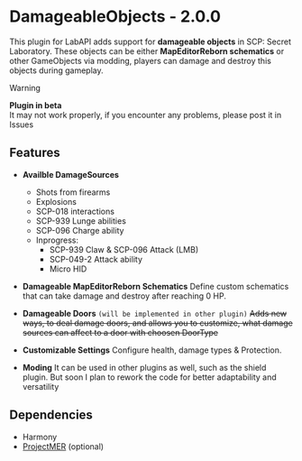 # DamageableObjects - 2.0.0

This plugin for LabAPI adds support for **damageable objects** in SCP: Secret Laboratory.
These objects can be either **MapEditorReborn schematics** or other GameObjects via modding,
players can damage and destroy this objects during gameplay.

> [!WARNING]
> **Plugin in beta**<br />
> It may not work properly, if you encounter any problems, please post it in Issues

## Features

- **Availble DamageSources**
  - Shots from firearms
  - Explosions
  - SCP-018 interactions
  - SCP-939 Lunge abilities
  - SCP-096 Charge ability
  - Inprogress:
    - SCP-939 Claw & SCP-096 Attack (LMB)
    - SCP-049-2 Attack ability
    - Micro HID

- **Damageable MapEditorReborn Schematics**
  Define custom schematics that can take damage and destroy after reaching 0 HP.

- **Damageable Doors** `(will be implemented in other plugin)`
  ~~Adds new ways, to deal damage doors, and allows you to customize, what damage sources can affect to a door with choosen DoorType~~

- **Customizable Settings**
  Configure health, damage types & Protection.

- **Moding**
  It can be used in other plugins as well, such as the shield plugin. But soon I plan to rework the code for better adaptability and versatility

## Dependencies
- Harmony
- [ProjectMER](https://github.com/Michal78900/ProjectMER) (optional)

